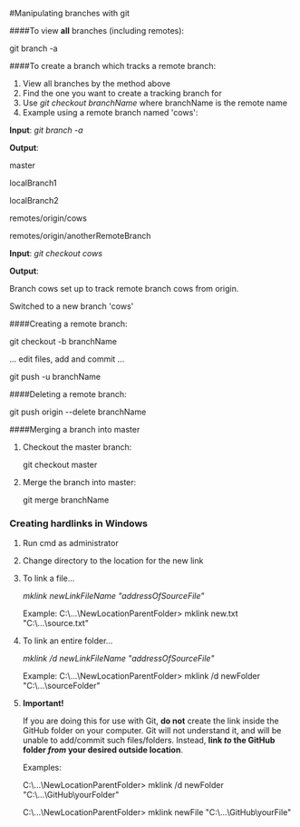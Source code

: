 #Manipulating branches with git

####To view **all** branches (including remotes):

git branch -a


####To create a branch which tracks a remote branch:

1. View all branches by the method above
2. Find the one you want to create a tracking branch for
3. Use _git checkout branchName_ where branchName is the remote name
4. Example using a remote branch named 'cows':

**Input**: _git branch -a_

**Output**: 

master

localBranch1

localBranch2

remotes/origin/cows

remotes/origin/anotherRemoteBranch

**Input**: _git checkout cows_

**Output**:

Branch cows set up to track remote branch cows from origin. 

Switched to a new branch 'cows'


####Creating a remote branch:

git checkout -b branchName

... edit files, add and commit ...

git push -u branchName


####Deleting a remote branch:

git push origin --delete branchName



####Merging a branch into master

1. Checkout the master branch: 

   git checkout master
   
2. Merge the branch into master: 

   git merge branchName


### Creating hardlinks in Windows ###

1. Run cmd as administrator 
2. Change directory to the location for the new link
3. To link a file...

	_mklink newLinkFileName "addressOfSourceFile"_

	Example: C:\\...\NewLocationParentFolder> mklink new.txt "C:\\...\source.txt"


4. To link an entire folder...

	_mklink /d newLinkFileName "addressOfSourceFile"_

	Example: C:\\...\NewLocationParentFolder> mklink /d newFolder "C:\\...\sourceFolder"

5. **Important!**

	If you are doing this for use with Git, **do not** create the link inside the GitHub folder on your computer.
	Git will not understand it, and will be unable to add/commit such files/folders. Instead, **link _to_ the GitHub 
	folder _from_ your desired outside location**.
	
	Examples: 

	C:\\...\NewLocationParentFolder> mklink /d newFolder "C:\\...\GitHub\yourFolder"


	C:\\...\NewLocationParentFolder> mklink newFile "C:\\...\GitHub\yourFile"
